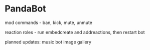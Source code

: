 # PandaBot

mod commands - ban, kick, mute, unmute

reaction roles - run embedcreate and addreactions, then restart bot

planned updates:
music bot
image gallery
